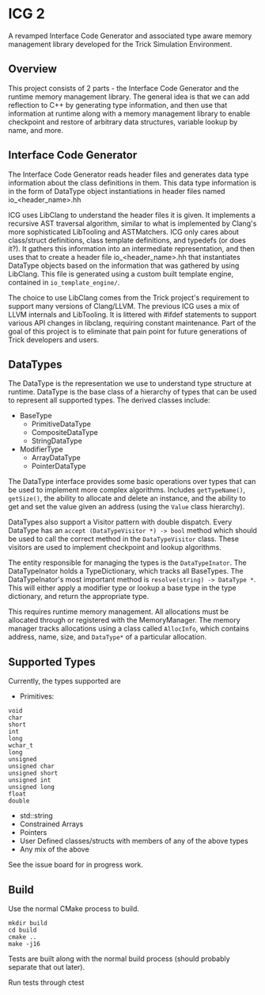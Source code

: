 # ICG 2

A revamped Interface Code Generator and associated type aware memory management library developed for the Trick Simulation Environment.

## Overview

This project consists of 2 parts - the Interface Code Generator and the runtime memory management library. The general idea is that we can add reflection to C++ by generating type information, and then use that information at runtime along with a memory management library to enable checkpoint and restore of arbitrary data structures, variable lookup by name, and more.

## Interface Code Generator

The Interface Code Generator reads header files and generates data type information about the class definitions in them. This data type information is in the form of DataType object instantiations in header files named io_<header_name>.hh 

ICG uses LibClang to understand the header files it is given. It implements a recursive AST traversal algorithm, similar to what is implemented by Clang's more sophisticated LibTooling and ASTMatchers. ICG only cares about class/struct definitions, class template definitions, and typedefs (or does it?). It gathers this information into an intermediate representation, and then uses that to create a header file io_<header_name>.hh that instantiates DataType objects based on the information that was gathered by using LibClang. This file is generated using a custom built template engine, contained in `io_template_engine/`. 

The choice to use LibClang comes from the Trick project's requirement to support many versions of Clang/LLVM. The previous ICG uses a mix of LLVM internals and LibTooling. It is littered with #ifdef statements to support various API changes in libclang, requiring constant maintenance. Part of the goal of this project is to eliminate that pain point for future generations of Trick developers and users. 

## DataTypes

The DataType is the representation we use to understand type structure at runtime. DataType is the base class of a hierarchy of types that can be used to represent all supported types. The derived classes include:
- BaseType
    - PrimitiveDataType<T>
    - CompositeDataType
    - StringDataType
- ModifierType
    - ArrayDataType
    - PointerDataType

The DataType interface provides some basic operations over types that can be used to implement more complex algorithms. Includes `getTypeName()`, `getSize()`, the ability to allocate and delete an instance, and the ability to get and set the value given an address (using the `Value` class hierarchy).

DataTypes also support a Visitor pattern with double dispatch. Every DataType has an `accept (DataTypeVisitor *) -> bool` method which should be used to call the correct method in the `DataTypeVisitor` class. These visitors are used to implement checkpoint and lookup algorithms.

The entity responsible for managing the types is the `DataTypeInator`. The DataTypeInator holds a TypeDictionary, which tracks all BaseTypes. The DataTypeInator's most important method is `resolve(string) -> DataType *`. This will either apply a modifier type or lookup a base type in the type dictionary, and return the appropriate type.

This requires runtime memory management. All allocations must be allocated through or registered with the MemoryManager. The memory manager tracks allocations using a class called `AllocInfo`, which contains address, name, size, and `DataType*` of a particular allocation. 

## Supported Types

Currently, the types supported are

- Primitives:
```
void
char
short
int
long
wchar_t
long
unsigned
unsigned char
unsigned short
unsigned int
unsigned long
float
double
```
- std::string
- Constrained Arrays
- Pointers
- User Defined classes/structs with members of any of the above types
- Any mix of the above

See the issue board for in progress work.

## Build

Use the normal CMake process to build.

```
mkdir build
cd build
cmake ..
make -j16
```

Tests are built along with the normal build process (should probably separate that out later).

Run tests through ctest
```

```

